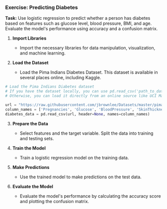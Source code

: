 
### Exercise: Predicting Diabetes

**Task:** Use logistic regression to predict whether a person has diabetes based on features such as glucose level, blood pressure, BMI, and age. Evaluate the model's performance using accuracy and a confusion matrix.

1. **Import Libraries**
    - Import the necessary libraries for data manipulation, visualization, and machine learning.

2. **Load the Dataset**
    - Load the Pima Indians Diabetes Dataset. This dataset is available in several places online, including Kaggle.

```python
# Load the Pima Indians Diabetes dataset
# If you have the dataset locally, you can use pd.read_csv('path_to_dataset.csv')
# Otherwise, you can load it directly from an online source like UCI Machine Learning Repository

url = "https://raw.githubusercontent.com/jbrownlee/Datasets/master/pima-indians-diabetes.data.csv"
column_names = ['Pregnancies', 'Glucose', 'BloodPressure', 'SkinThickness', 'Insulin', 'BMI', 'DiabetesPedigreeFunction', 'Age', 'Outcome']
diabetes_data = pd.read_csv(url, header=None, names=column_names)


```

3. **Prepare the Data**
    - Select features and the target variable. Split the data into training and testing sets.


4. **Train the Model**
    - Train a logistic regression model on the training data.

5. **Make Predictions**
    - Use the trained model to make predictions on the test data.

6. **Evaluate the Model**
    - Evaluate the model's performance by calculating the accuracy score and plotting the confusion matrix.
